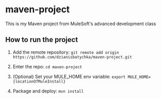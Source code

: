 # maven-project

This is my Maven project from MuleSoft's advanced development class

## How to run the project

1. Add the remote repository: `git remote add origin https://github.com/dzianisbatychka/maven-project.git`

1. Enter the repo: `cd maven-project`

1. (Optional) Set your MULE_HOME env variable: `export MULE_HOME={locationOfMuleInstall}`

1. Package and deploy: `mvn install`